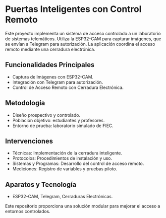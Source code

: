 # Puertas Inteligentes con Control Remoto

Este proyecto implementa un sistema de acceso controlado a un laboratorio de sistemas telemáticos. Utiliza la ESP32-CAM para capturar imágenes, que se envían a Telegram para autorización. La aplicación coordina el acceso remoto mediante una cerradura electrónica.

## Funcionalidades Principales
- Captura de Imágenes con ESP32-CAM.
- Integración con Telegram para autorización.
- Control de Acceso Remoto con Cerradura Electrónica.

## Metodología
- Diseño prospectivo y controlado.
- Población objetivo: estudiantes y profesores.
- Entorno de prueba: laboratorio simulado de FIEC.

## Intervenciones
- Técnicas: Implementación de la cerradura inteligente.
- Protocolos: Procedimientos de instalación y uso.
- Sistemas y Programas: Desarrollo del control de acceso remoto.
- Mediciones: Registro de variables y pruebas piloto.

## Aparatos y Tecnología
- ESP32-CAM, Telegram, Cerraduras Electrónicas.

Este repositorio proporciona una solución modular para mejorar el acceso a entornos controlados.

